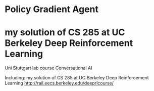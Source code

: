 # Policy Gradient Agent 
# my solution of CS 285 at UC Berkeley Deep Reinforcement Learning
 Uni Stuttgart lab course Conversational AI

Including:
my solution of CS 285 at UC Berkeley
Deep Reinforcement Learning
http://rail.eecs.berkeley.edu/deeprlcourse/
